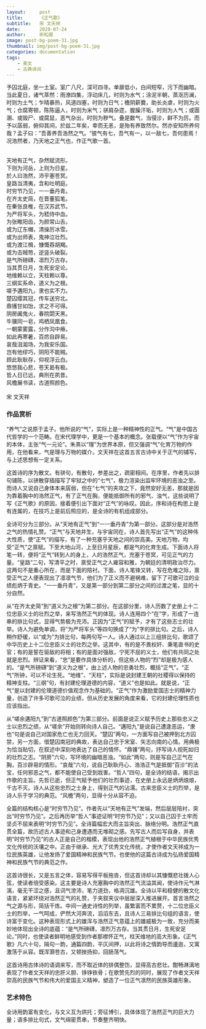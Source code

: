 ```yaml
---
layout:     post
title:      《正气歌》
subtitle:   宋 文天祥
date:       2020-07-24
author:     听松阁
image: post-bg-poem-31.jpg
thumbnail: img/post-bg-poem-31.jpg
categories: documentation
tags:
    - 美文
    - 古典诗词
---
```



予囚北庭，坐一土室。室广八尺，深可四寻。单扉低小，白间短窄，污下而幽暗。当此夏日，诸气萃然：雨潦四集，浮动床几，时则为水气；涂泥半朝，蒸沤历澜，时则为土气；乍晴暴热，风道四塞，时则为日气；檐阴薪爨，助长炎虐，时则为火气；仓腐寄顿，陈陈逼人，时则为米气；骈肩杂遝，腥臊汗垢，时则为人气；或圊溷、或毁尸、或腐鼠，恶气杂出，时则为秽气。叠是数气，当侵沴，鲜不为厉。而予以孱弱，俯仰其间，於兹二年矣，幸而无恙，是殆有养致然尔。然亦安知所养何哉？孟子曰：”吾善养吾浩然之气。“彼气有七，吾气有一，以一敌七，吾何患焉！况浩然者，乃天地之正气也，作正气歌一首。

<br>
天地有正气，杂然赋流形。<br>
下则为河岳，上则为日星。<br>
於人曰浩然，沛乎塞苍冥。<br>
皇路当清夷，含和吐明庭。<br>
时穷节乃见，一一垂丹青。<br>
在齐太史简，在晋董狐笔。<br>
在秦张良椎，在汉苏武节。<br>
为严将军头，为嵇侍中血。<br>
为张睢阳齿，为颜常山舌。<br>
或为辽东帽，清操厉冰雪。<br>
或为出师表，鬼神泣壮烈。<br>
或为渡江楫，慷慨吞胡羯。<br>
或为击贼笏，逆竖头破裂。<br>
是气所磅礴，凛烈万古存。<br>
当其贯日月，生死安足论。<br>
地维赖以立，天柱赖以尊。<br>
三纲实系命，道义为之根。<br>
嗟予遘阳九，隶也实不力。<br>
楚囚缨其冠，传车送穷北。<br>
鼎镬甘如饴，求之不可得。<br>
阴房阗鬼火，春院閟天黑。<br>
牛骥同一皂，鸡栖凤凰食。<br>
一朝蒙雾露，分作沟中瘠。<br>
如此再寒暑，百疠自辟易。<br>
哀哉沮洳场，为我安乐国。<br>
岂有他缪巧，阴阳不能贼。<br>
顾此耿耿存，仰视浮云白。<br>
悠悠我心悲，苍天曷有极。<br>
哲人日已远，典刑在夙昔。<br>
风檐展书读，古道照颜色。<br>
<br>
宋 文天祥


### 作品赏析
“养气”之说原于孟子。他所说的“气”，实际上是一种精神性的正气。“气”是中国古代哲学的一个范畴。在宋代理学中，更是一个基本的概念。张载便以“气”作为宇宙的本体，主张“气一元论”。朱熹以“理”为世界本原，但又强调“气”化育万物的作用，在他看来，气是理与万物的媒介。文天祥在这首五言古诗中关于正气的铺写，与上述思想有一定关系。

这首诗的序为散文。有骈句，有散句，参差出之，疏密相间。在序里，作者先以排句铺陈，以骈散穿插描写了牢狱之中的“七气”，极力渲染出监牢环境的恶浊之至。而诗人又说自己身体本来孱弱，但在“七气”的夹攻之下，竟然安好无恙，那就是因为靠着胸中的浩然正气，有了正气在胸，便能抵御所有的邪气、浊气，这些说明了写《正气歌》的原因，接着便引出下面对“正气”的咏叹。因此，序和诗在构思上是有连属的，在技巧上是前后照应的，是全诗的有机组成部分。

全诗可分为三部分。从“天地有正气”到“一一垂丹青”为第一部分。这部分是对浩然之气的热情礼赞。“正气”与天地并生，与宇宙同在，诗人首先写出“正气”的这种伟大性质，使“正气”的描写，有了一种充塞乎天地之间的崇高美。天地万物，均受“正气”之禀赋。下至大地山河，上至日月星辰，都是气的化育生成。下面诗人将笔一转，便将“正气”转到人的身上，人的浩然正气，充塞于苍冥，可见正气的力量。“皇路”二句，写清平之时，禀受正气之人雍容和雅，为朝廷的清明政治尽力。这两句不是重心所在，而是下面的陪衬。下面，诗人笔锋又转，写在危难之际，禀受正气之人便表现出了凛凛气节，他们为了正义而不避祸难，留下了可歌可泣的业绩彪炳于青史。“一一垂丹青”，又是第一部分到第二部分之间的过渡之笔，显的十分自然。

从“在齐太史简”到“道义为之根”为第二部分。在这部分里，诗人历数了史册上十二位忠臣义士的壮烈之举，来写浩然正气的体现。诗人连用四个“在”字，形成了一连串的排比句式，显得气势极为充沛。正因为“正气”的赋予，才有了这些志士的壮举。诗人为避免单调，将“为严将军头”等四句换成了“为”字的排比句。之后，诗人稍作舒缓，以“或为”为排比句，每两句写一人。诗人通过以上三组排比句，歌颂了中华历史上十二位忠臣义士的壮烈之举。这其中，有的是不畏权奸、秉笔直书的史官；有的是誓在驱敌的将相；有的是面对强敌，宁死不屈的义士，他们有共同之处就是忠烈。辨证来看，“忠”是要作具体分析的，但这些人物的“烈”却是极为感人的。“是气所磅礴”到“道义为之根”，由上述人物的忠勇壮烈，概括“正气”。“正气”所钟，可以不论生死。“地维”、“天柱”，实际是说封建王朝的社稷得以保持的精神支柱。“三纲”句，有封建伦理道德的内容，“道义”也是如此。就是说，“正气“是以封建的伦理道德价值观念作为基础的。“正气“作为激励爱国志士的精神力量，创造了许多可歌可泣的业绩，但从历史发展的角度来看，它的封建伦理性质也应该指出。

从“嗟余遘阳九”到“古道照颜色”为第三部分。前面是说正义赋予历史上那些忠义之士以忠烈之绩，从“嗟余”开始则转向诗人自己。“遘阳九”是说自己遭逢恶运，“隶也”句是说自己对国家危亡也无力回天。“楚囚”两句，一方面写自己被押到北方囚禁，另一方面，借楚囚南冠的典故，表达自己忠于宋室、矢志向南的心情。用典极为恰当贴切，在叙述中深刻地表达了自己的情怀。“鼎镬”两句，抒写诗人视死如归的壮烈之志。“阴房”六句，写环境的幽暗恶浊。“如此”两句，则是写自己正气在胸，百沴辟易的情形。“哀哉”六句，说自己耿耿丹心、浩浩正气是抵御“百沴”的法宝，任何邪恶之气，都不能使自己受到戕害。“哲人”四句，是全诗的结语，揭示出作歌的主旨。先哲已逝，但正气赋予他们的壮烈事迹，在史册上永远是炳炳烺烺，千古不灭。诗人从这些忠烈之士身上，得到正气的沾濡。古来忠臣义士的烈举，是诗人乐于学习的典范。“风檐”两句，显得十分从容不迫。

全篇的结构核心是“时穷节乃见”。作者先以“天地有正气”发端，然后层层陪衬，突出“时穷节乃见”。之后再历举“哲人”事迹证明“时穷节乃见”；又以自己囚于土牢而坚贞不屈来表明“时穷节乃见”。全诗篇幅宏大而主旨突出、脉络分明。浩然正气直贯全篇，故历述古人事迹和己身遭遇而无堆砌之感。先写古人而后写自身，并表明“时穷节乃见”的古人正是自己的楷模，表现出他的浩然正气植根于中华民族优秀文化传统的沃壤之中。正由于继承、光大了优秀文化传统，才使作者文天祥成为一位民族英雄，让他发扬了爱国精神和民族气节。也使他的这篇古诗成为弘扬爱国精神和民族气节的典范之作。

这首诗很长，又是五言之体，容易写得平板拖沓，但这首诗却以其慷慨悲壮拨人心弦，使读者倍受感染。这主要是诗人充塞胸中的浩然正气流溢其闻，使诗作元气淋漓，毫无干涩之感，且词气滂沛，笔力道劲，格凋沉雄。全诗以平和稳健的散文化语言，紧紧环绕对浩然正气的礼赞，于夹叙夹议中层层深入推进展开。首言浩然之气之源与形，简括干炼。中间一通史诗性的列举，虽繁富而不累赘，十二位忠臣义士的烈举，一气呵成，俨然大河奔流，滔滔东去，且诗人三易排比句组的语言，使诗富于变化。这种表现形式上的雄浑与浩然正气意蕴上的雄威极为一致，充分而美妙地体现出全诗的底蕴：“是气所磅礴，凛烈万古存。当其贯日月，生死安足论。”同时，也使读者鲜明地感受到作者那襟怀正气，柱天维地的高大形象。《正气歌》凡六十句，隔句一韵，通篇四韵，平仄间押，以此将诗之情韵导而逶迤，又寓激荡于从容。既浑灏苍古，又顿挫扬抑，回肠荡气。

这首诗用古体诗的语调来写，而不取近体的排偶整饬，显得高古悲壮。酣畅淋漓地表现了作者文天祥的忠肝义胆、铮铮铁骨；在歌赞先烈的同时，展现了作者文天祥崇高的民族气节和伟大的爱国主义精神，塑造了一位正气凛然的民族英雄形象。


### 艺术特色

全诗用韵富有变化，与文义互为烘托；旁征博引，具体体现了浩然正气的巨大力量；语多排比句式，文气绵密贯串，节奏整齐明快。
